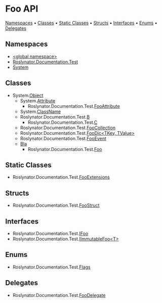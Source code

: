 # Foo API

[Namespaces](#namespaces) &#x2022; [Classes](#classes) &#x2022; [Static Classes](#static-classes) &#x2022; [Structs](#structs) &#x2022; [Interfaces](#interfaces) &#x2022; [Enums](#enums) &#x2022; [Delegates](#delegates)

## Namespaces

* [\<global namespace>](_Global/README.md)
* [Roslynator.Documentation.Test](Roslynator/Documentation/Test/README.md)
* [System](System/README.md)

## Classes

* System\.[Object](https://docs.microsoft.com/en-us/dotnet/api/system.object)
  * System\.[Attribute](https://docs.microsoft.com/en-us/dotnet/api/system.attribute)
    * Roslynator\.Documentation\.Test\.[FooAttribute](Roslynator/Documentation/Test/FooAttribute/README.md)
  * System\.[ClassName](System/ClassName/README.md)
  * Roslynator\.Documentation\.Test\.[B](Roslynator/Documentation/Test/B/README.md)
    * Roslynator\.Documentation\.Test\.[C](Roslynator/Documentation/Test/C/README.md)
  * Roslynator\.Documentation\.Test\.[FooCollection](Roslynator/Documentation/Test/FooCollection/README.md)
  * Roslynator\.Documentation\.Test\.[FooDic\<TKey, TValue>](Roslynator/Documentation/Test/FooDic-2/README.md)
  * Roslynator\.Documentation\.Test\.[FooEvent](Roslynator/Documentation/Test/FooEvent/README.md)
  * [Bla](_Global/Bla/README.md)
    * Roslynator\.Documentation\.Test\.[Foo](Roslynator/Documentation/Test/Foo/README.md)

## Static Classes

* Roslynator\.Documentation\.Test\.[FooExtensions](Roslynator/Documentation/Test/FooExtensions/README.md)

## Structs

* Roslynator\.Documentation\.Test\.[FooStruct](Roslynator/Documentation/Test/FooStruct/README.md)

## Interfaces

* Roslynator\.Documentation\.Test\.[IFoo](Roslynator/Documentation/Test/IFoo/README.md)
* Roslynator\.Documentation\.Test\.[IImmutableFoo\<T>](Roslynator/Documentation/Test/IImmutableFoo-1/README.md)

## Enums

* Roslynator\.Documentation\.Test\.[Flags](Roslynator/Documentation/Test/Flags/README.md)

## Delegates

* Roslynator\.Documentation\.Test\.[FooDelegate](Roslynator/Documentation/Test/FooDelegate/README.md)
